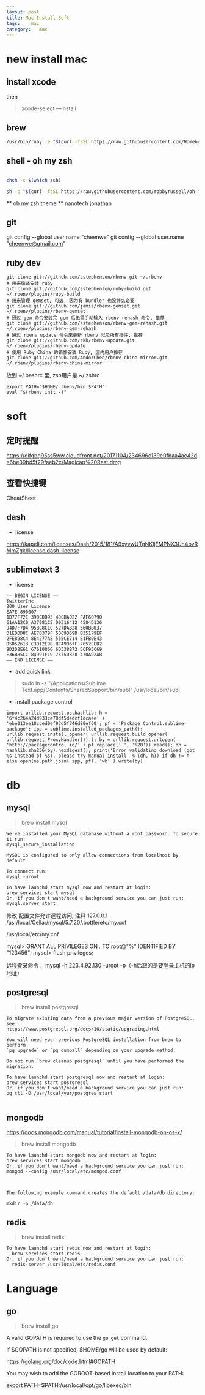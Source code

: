 ```yaml
---
layout: post
title: Mac Install Soft
tags:    mac
category:   mac
---
```




# new install mac

## install xcode
then
>xcode-select —install

## brew

```sh
/usr/bin/ruby -e "$(curl -fsSL https://raw.githubusercontent.com/Homebrew/install/master/install)"

```

## shell - oh my zsh

```sh

chsh -s $(which zsh)

sh -c "$(curl -fsSL https://raw.githubusercontent.com/robbyrussell/oh-my-zsh/master/tools/install.sh)”


```

** oh my zsh theme **
nanotech
jonathan


## git
git config --global user.name "cheenwe"
git config --global user.name "cheenwe@gmail.com"




## ruby dev

```
git clone git://github.com/sstephenson/rbenv.git ~/.rbenv
# 用来编译安装 ruby
git clone git://github.com/sstephenson/ruby-build.git ~/.rbenv/plugins/ruby-build
# 用来管理 gemset, 可选, 因为有 bundler 也没什么必要
git clone git://github.com/jamis/rbenv-gemset.git  ~/.rbenv/plugins/rbenv-gemset
# 通过 gem 命令安装完 gem 后无需手动输入 rbenv rehash 命令, 推荐
git clone git://github.com/sstephenson/rbenv-gem-rehash.git ~/.rbenv/plugins/rbenv-gem-rehash
# 通过 rbenv update 命令来更新 rbenv 以及所有插件, 推荐
git clone git://github.com/rkh/rbenv-update.git ~/.rbenv/plugins/rbenv-update
# 使用 Ruby China 的镜像安装 Ruby, 国内用户推荐
git clone git://github.com/AndorChen/rbenv-china-mirror.git ~/.rbenv/plugins/rbenv-china-mirror
```


放到 ~/.bashrc 里, zsh用户是 ~/.zshrc

```
export PATH="$HOME/.rbenv/bin:$PATH"
eval "$(rbenv init -)"
```


# soft

## 定时提醒
https://difgbq95ss5ww.cloudfront.net/20171104/234696c139e0fbaa4ac42de6be39bd5f29faeb2c/Magican%20Rest.dmg

## 查看快捷键
CheatSheet


## dash

- license

https://kapeli.com/licenses/Dash/2015/181/A9xyvwUTgNKIjFMPNX3Uh4byRMmZgk/license.dash-license


## sublimetext 3

- license
```
—– BEGIN LICENSE —–
TwitterInc
200 User License
EA7E-890007
1D77F72E 390CDD93 4DCBA022 FAF60790
61AA12C0 A37081C5 D0316412 4584D136
94D7F7D4 95BC8C1C 527DA828 560BB037
D1EDDD8C AE7B379F 50C9D69D B35179EF
2FE898C4 8E4277A8 555CE714 E1FB0E43
D5D52613 C3D12E98 BC49967F 7652EED2
9D2D2E61 67610860 6D338B72 5CF95C69
E36B85CC 84991F19 7575D828 470A92AB
—— END LICENSE ——

```

- add quick link
>sudo ln -s "/Applications/Sublime Text.app/Contents/SharedSupport/bin/subl" /usr/local/bin/subl

- install package control

```
import urllib.request,os,hashlib; h = '6f4c264a24d933ce70df5dedcf1dcaee' + 'ebe013ee18cced0ef93d5f746d80ef60'; pf = 'Package Control.sublime-package'; ipp = sublime.installed_packages_path(); urllib.request.install_opener( urllib.request.build_opener( urllib.request.ProxyHandler()) ); by = urllib.request.urlopen( 'http://packagecontrol.io/' + pf.replace(' ', '%20')).read(); dh = hashlib.sha256(by).hexdigest(); print('Error validating download (got %s instead of %s), please try manual install' % (dh, h)) if dh != h else open(os.path.join( ipp, pf), 'wb' ).write(by)
```




# db


## mysql
> brew install mysql

```
We've installed your MySQL database without a root password. To secure it run:
mysql_secure_installation

MySQL is configured to only allow connections from localhost by default

To connect run:
mysql -uroot

To have launchd start mysql now and restart at login:
brew services start mysql
Or, if you don't want/need a background service you can just run:
mysql.server start

```

修改  配置文件允许远程访问, 注释 127.0.0.1
/usr/local/Cellar/mysql/5.7.20/.bottle/etc/my.cnf

/usr/local/etc/my.cnf

mysql> GRANT ALL PRIVILEGES ON *.* TO root@"%" IDENTIFIED BY "123456";
mysql> flush privileges;

远程登录命令：
mysql -h 223.4.92.130 -uroot -p（-h后跟的是要登录主机的ip地址）


## postgresql
> brew install postgresql


```
To migrate existing data from a previous major version of PostgreSQL, see:
https://www.postgresql.org/docs/10/static/upgrading.html

You will need your previous PostgreSQL installation from brew to perform
`pg_upgrade` or `pg_dumpall` depending on your upgrade method.

Do not run `brew cleanup postgresql` until you have performed the migration.

To have launchd start postgresql now and restart at login:
brew services start postgresql
Or, if you don't want/need a background service you can just run:
pg_ctl -D /usr/local/var/postgres start


```


## mongodb

https://docs.mongodb.com/manual/tutorial/install-mongodb-on-os-x/


> brew install mongodb


```
To have launchd start mongodb now and restart at login:
brew services start mongodb
Or, if you don't want/need a background service you can just run:
mongod --config /usr/local/etc/mongod.conf



The following example command creates the default /data/db directory:

mkdir -p /data/db
```

## redis
> brew install redis


```
To have launchd start redis now and restart at login:
  brew services start redis
Or, if you don't want/need a background service you can just run:
  redis-server /usr/local/etc/redis.conf

```

# Language

## go

>brew install go

A valid GOPATH is required to use the `go get` command.

If $GOPATH is not specified, $HOME/go will be used by default:

  https://golang.org/doc/code.html#GOPATH



You may wish to add the GOROOT-based install location to your PATH:

  export PATH=$PATH:/usr/local/opt/go/libexec/bin

